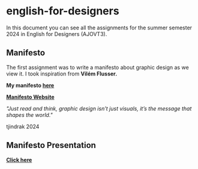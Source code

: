 # english-for-designers

In this document you can see all the assignments for the summer semester 2024 in English for Designers (AJOVT3).

## Manifesto

The first assignment was to write a manifesto about graphic design as we view it. I took inspiration from **Vilém Flusser.**

**My manifesto [here](Design-Manifesto.md)**

**[Manifesto Website](https://tjindrak.github.io/english-for-designers/)**

_"Just read and think, graphic design isn’t just visuals, it’s the message that shapes the world."_                                              

tjindrak 2024

## Manifesto Presentation

**[Click here](/Presentation/Slide01.md)**

